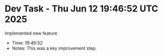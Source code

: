# Dev Task - Thu Jun 12 19:46:52 UTC 2025
Implemented new feature
- Time: 19:46:52
- Notes: This was a key improvement step.
